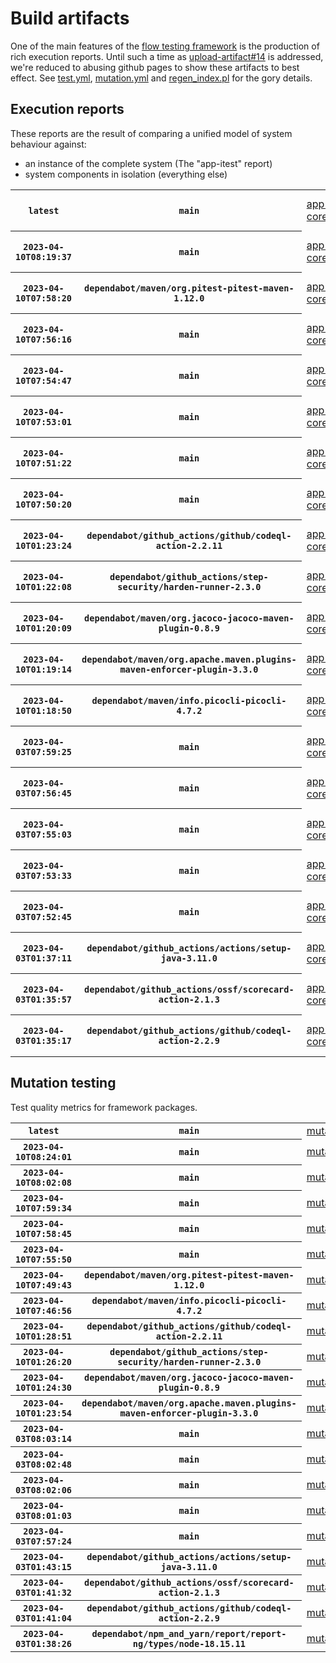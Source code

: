 # Build artifacts

One of the main features of the [flow testing framework](https://github.com/Mastercard/flow) is the production of rich execution reports.
Until such a time as [upload-artifact#14](https://github.com/actions/upload-artifact/issues/14) is addressed, we're reduced to abusing github pages to show these artifacts to best effect.
See [test.yml](https://github.com/Mastercard/flow/blob/main/.github/workflows/test.yml), [mutation.yml](https://github.com/Mastercard/flow/blob/main/.github/workflows/mutation.yml) and [regen_index.pl](https://github.com/Mastercard/flow/blob/pages/regen_index.pl) for the gory details.

## Execution reports

These reports are the result of comparing a unified model of system behaviour against:
 * an instance of the complete system (The "app-itest" report)
 * system components in isolation (everything else)

<!-- start:execution -->
<table>
	<tbody>
		<tr> <th><code>latest</code></th>
			 <th><code>main</code></th>
			<td><a href="execution/latest/flow_execution_reports/example/app-core/target/mctf/latest/index.html">app-core</a></td>
			<td><a href="execution/latest/flow_execution_reports/example/app-histogram/target/mctf/latest/index.html">app-histogram</a></td>
			<td><a href="execution/latest/flow_execution_reports/example/app-itest/target/mctf/latest/index.html">app-itest</a></td>
			<td><a href="execution/latest/flow_execution_reports/example/app-queue/target/mctf/latest/index.html">app-queue</a></td>
			<td><a href="execution/latest/flow_execution_reports/example/app-store/target/mctf/latest/index.html">app-store</a></td>
			<td><a href="execution/latest/flow_execution_reports/example/app-ui/target/mctf/latest/index.html">app-ui</a></td>
			<td><a href="execution/latest/flow_execution_reports/example/app-web-ui/target/mctf/latest/index.html">app-web-ui</a></td>
		</tr>
		<tr> <th><code>2023-04-10T08:19:37</code></th>
			 <th><code>main</code></th>
			<td><a href="execution/1681114777/flow_execution_reports/example/app-core/target/mctf/latest/index.html">app-core</a></td>
			<td><a href="execution/1681114777/flow_execution_reports/example/app-histogram/target/mctf/latest/index.html">app-histogram</a></td>
			<td><a href="execution/1681114777/flow_execution_reports/example/app-itest/target/mctf/latest/index.html">app-itest</a></td>
			<td><a href="execution/1681114777/flow_execution_reports/example/app-queue/target/mctf/latest/index.html">app-queue</a></td>
			<td><a href="execution/1681114777/flow_execution_reports/example/app-store/target/mctf/latest/index.html">app-store</a></td>
			<td><a href="execution/1681114777/flow_execution_reports/example/app-ui/target/mctf/latest/index.html">app-ui</a></td>
			<td><a href="execution/1681114777/flow_execution_reports/example/app-web-ui/target/mctf/latest/index.html">app-web-ui</a></td>
		</tr>
		<tr> <th><code>2023-04-10T07:58:20</code></th>
			 <th><code>dependabot/maven/org.pitest-pitest-maven-1.12.0</code></th>
			<td><a href="execution/1681113500/flow_execution_reports/example/app-core/target/mctf/latest/index.html">app-core</a></td>
			<td><a href="execution/1681113500/flow_execution_reports/example/app-histogram/target/mctf/latest/index.html">app-histogram</a></td>
			<td><a href="execution/1681113500/flow_execution_reports/example/app-itest/target/mctf/latest/index.html">app-itest</a></td>
			<td><a href="execution/1681113500/flow_execution_reports/example/app-queue/target/mctf/latest/index.html">app-queue</a></td>
			<td><a href="execution/1681113500/flow_execution_reports/example/app-store/target/mctf/latest/index.html">app-store</a></td>
			<td><a href="execution/1681113500/flow_execution_reports/example/app-ui/target/mctf/latest/index.html">app-ui</a></td>
			<td><a href="execution/1681113500/flow_execution_reports/example/app-web-ui/target/mctf/latest/index.html">app-web-ui</a></td>
		</tr>
		<tr> <th><code>2023-04-10T07:56:16</code></th>
			 <th><code>main</code></th>
			<td><a href="execution/1681113376/flow_execution_reports/example/app-core/target/mctf/latest/index.html">app-core</a></td>
			<td><a href="execution/1681113376/flow_execution_reports/example/app-histogram/target/mctf/latest/index.html">app-histogram</a></td>
			<td><a href="execution/1681113376/flow_execution_reports/example/app-itest/target/mctf/latest/index.html">app-itest</a></td>
			<td><a href="execution/1681113376/flow_execution_reports/example/app-queue/target/mctf/latest/index.html">app-queue</a></td>
			<td><a href="execution/1681113376/flow_execution_reports/example/app-store/target/mctf/latest/index.html">app-store</a></td>
			<td><a href="execution/1681113376/flow_execution_reports/example/app-ui/target/mctf/latest/index.html">app-ui</a></td>
			<td><a href="execution/1681113376/flow_execution_reports/example/app-web-ui/target/mctf/latest/index.html">app-web-ui</a></td>
		</tr>
		<tr> <th><code>2023-04-10T07:54:47</code></th>
			 <th><code>main</code></th>
			<td><a href="execution/1681113287/flow_execution_reports/example/app-core/target/mctf/latest/index.html">app-core</a></td>
			<td><a href="execution/1681113287/flow_execution_reports/example/app-histogram/target/mctf/latest/index.html">app-histogram</a></td>
			<td><a href="execution/1681113287/flow_execution_reports/example/app-itest/target/mctf/latest/index.html">app-itest</a></td>
			<td><a href="execution/1681113287/flow_execution_reports/example/app-queue/target/mctf/latest/index.html">app-queue</a></td>
			<td><a href="execution/1681113287/flow_execution_reports/example/app-store/target/mctf/latest/index.html">app-store</a></td>
			<td><a href="execution/1681113287/flow_execution_reports/example/app-ui/target/mctf/latest/index.html">app-ui</a></td>
			<td><a href="execution/1681113287/flow_execution_reports/example/app-web-ui/target/mctf/latest/index.html">app-web-ui</a></td>
		</tr>
		<tr> <th><code>2023-04-10T07:53:01</code></th>
			 <th><code>main</code></th>
			<td><a href="execution/1681113181/flow_execution_reports/example/app-core/target/mctf/latest/index.html">app-core</a></td>
			<td><a href="execution/1681113181/flow_execution_reports/example/app-histogram/target/mctf/latest/index.html">app-histogram</a></td>
			<td><a href="execution/1681113181/flow_execution_reports/example/app-itest/target/mctf/latest/index.html">app-itest</a></td>
			<td><a href="execution/1681113181/flow_execution_reports/example/app-queue/target/mctf/latest/index.html">app-queue</a></td>
			<td><a href="execution/1681113181/flow_execution_reports/example/app-store/target/mctf/latest/index.html">app-store</a></td>
			<td><a href="execution/1681113181/flow_execution_reports/example/app-ui/target/mctf/latest/index.html">app-ui</a></td>
			<td><a href="execution/1681113181/flow_execution_reports/example/app-web-ui/target/mctf/latest/index.html">app-web-ui</a></td>
		</tr>
		<tr> <th><code>2023-04-10T07:51:22</code></th>
			 <th><code>main</code></th>
			<td><a href="execution/1681113082/flow_execution_reports/example/app-core/target/mctf/latest/index.html">app-core</a></td>
			<td><a href="execution/1681113082/flow_execution_reports/example/app-histogram/target/mctf/latest/index.html">app-histogram</a></td>
			<td><a href="execution/1681113082/flow_execution_reports/example/app-itest/target/mctf/latest/index.html">app-itest</a></td>
			<td><a href="execution/1681113082/flow_execution_reports/example/app-queue/target/mctf/latest/index.html">app-queue</a></td>
			<td><a href="execution/1681113082/flow_execution_reports/example/app-store/target/mctf/latest/index.html">app-store</a></td>
			<td><a href="execution/1681113082/flow_execution_reports/example/app-ui/target/mctf/latest/index.html">app-ui</a></td>
			<td><a href="execution/1681113082/flow_execution_reports/example/app-web-ui/target/mctf/latest/index.html">app-web-ui</a></td>
		</tr>
		<tr> <th><code>2023-04-10T07:50:20</code></th>
			 <th><code>main</code></th>
			<td><a href="execution/1681113020/flow_execution_reports/example/app-core/target/mctf/latest/index.html">app-core</a></td>
			<td><a href="execution/1681113020/flow_execution_reports/example/app-histogram/target/mctf/latest/index.html">app-histogram</a></td>
			<td><a href="execution/1681113020/flow_execution_reports/example/app-itest/target/mctf/latest/index.html">app-itest</a></td>
			<td><a href="execution/1681113020/flow_execution_reports/example/app-queue/target/mctf/latest/index.html">app-queue</a></td>
			<td><a href="execution/1681113020/flow_execution_reports/example/app-store/target/mctf/latest/index.html">app-store</a></td>
			<td><a href="execution/1681113020/flow_execution_reports/example/app-ui/target/mctf/latest/index.html">app-ui</a></td>
			<td><a href="execution/1681113020/flow_execution_reports/example/app-web-ui/target/mctf/latest/index.html">app-web-ui</a></td>
		</tr>
		<tr> <th><code>2023-04-10T01:23:24</code></th>
			 <th><code>dependabot/github_actions/github/codeql-action-2.2.11</code></th>
			<td><a href="execution/1681089804/flow_execution_reports/example/app-core/target/mctf/latest/index.html">app-core</a></td>
			<td><a href="execution/1681089804/flow_execution_reports/example/app-histogram/target/mctf/latest/index.html">app-histogram</a></td>
			<td><a href="execution/1681089804/flow_execution_reports/example/app-itest/target/mctf/latest/index.html">app-itest</a></td>
			<td><a href="execution/1681089804/flow_execution_reports/example/app-queue/target/mctf/latest/index.html">app-queue</a></td>
			<td><a href="execution/1681089804/flow_execution_reports/example/app-store/target/mctf/latest/index.html">app-store</a></td>
			<td><a href="execution/1681089804/flow_execution_reports/example/app-ui/target/mctf/latest/index.html">app-ui</a></td>
			<td><a href="execution/1681089804/flow_execution_reports/example/app-web-ui/target/mctf/latest/index.html">app-web-ui</a></td>
		</tr>
		<tr> <th><code>2023-04-10T01:22:08</code></th>
			 <th><code>dependabot/github_actions/step-security/harden-runner-2.3.0</code></th>
			<td><a href="execution/1681089728/flow_execution_reports/example/app-core/target/mctf/latest/index.html">app-core</a></td>
			<td><a href="execution/1681089728/flow_execution_reports/example/app-histogram/target/mctf/latest/index.html">app-histogram</a></td>
			<td><a href="execution/1681089728/flow_execution_reports/example/app-itest/target/mctf/latest/index.html">app-itest</a></td>
			<td><a href="execution/1681089728/flow_execution_reports/example/app-queue/target/mctf/latest/index.html">app-queue</a></td>
			<td><a href="execution/1681089728/flow_execution_reports/example/app-store/target/mctf/latest/index.html">app-store</a></td>
			<td><a href="execution/1681089728/flow_execution_reports/example/app-ui/target/mctf/latest/index.html">app-ui</a></td>
			<td><a href="execution/1681089728/flow_execution_reports/example/app-web-ui/target/mctf/latest/index.html">app-web-ui</a></td>
		</tr>
		<tr> <th><code>2023-04-10T01:20:09</code></th>
			 <th><code>dependabot/maven/org.jacoco-jacoco-maven-plugin-0.8.9</code></th>
			<td><a href="execution/1681089609/flow_execution_reports/example/app-core/target/mctf/latest/index.html">app-core</a></td>
			<td><a href="execution/1681089609/flow_execution_reports/example/app-histogram/target/mctf/latest/index.html">app-histogram</a></td>
			<td><a href="execution/1681089609/flow_execution_reports/example/app-itest/target/mctf/latest/index.html">app-itest</a></td>
			<td><a href="execution/1681089609/flow_execution_reports/example/app-queue/target/mctf/latest/index.html">app-queue</a></td>
			<td><a href="execution/1681089609/flow_execution_reports/example/app-store/target/mctf/latest/index.html">app-store</a></td>
			<td><a href="execution/1681089609/flow_execution_reports/example/app-ui/target/mctf/latest/index.html">app-ui</a></td>
			<td><a href="execution/1681089609/flow_execution_reports/example/app-web-ui/target/mctf/latest/index.html">app-web-ui</a></td>
		</tr>
		<tr> <th><code>2023-04-10T01:19:14</code></th>
			 <th><code>dependabot/maven/org.apache.maven.plugins-maven-enforcer-plugin-3.3.0</code></th>
			<td><a href="execution/1681089554/flow_execution_reports/example/app-core/target/mctf/latest/index.html">app-core</a></td>
			<td><a href="execution/1681089554/flow_execution_reports/example/app-histogram/target/mctf/latest/index.html">app-histogram</a></td>
			<td><a href="execution/1681089554/flow_execution_reports/example/app-itest/target/mctf/latest/index.html">app-itest</a></td>
			<td><a href="execution/1681089554/flow_execution_reports/example/app-queue/target/mctf/latest/index.html">app-queue</a></td>
			<td><a href="execution/1681089554/flow_execution_reports/example/app-store/target/mctf/latest/index.html">app-store</a></td>
			<td><a href="execution/1681089554/flow_execution_reports/example/app-ui/target/mctf/latest/index.html">app-ui</a></td>
			<td><a href="execution/1681089554/flow_execution_reports/example/app-web-ui/target/mctf/latest/index.html">app-web-ui</a></td>
		</tr>
		<tr> <th><code>2023-04-10T01:18:50</code></th>
			 <th><code>dependabot/maven/info.picocli-picocli-4.7.2</code></th>
			<td><a href="execution/1681089530/flow_execution_reports/example/app-core/target/mctf/latest/index.html">app-core</a></td>
			<td><a href="execution/1681089530/flow_execution_reports/example/app-histogram/target/mctf/latest/index.html">app-histogram</a></td>
			<td><a href="execution/1681089530/flow_execution_reports/example/app-itest/target/mctf/latest/index.html">app-itest</a></td>
			<td><a href="execution/1681089530/flow_execution_reports/example/app-queue/target/mctf/latest/index.html">app-queue</a></td>
			<td><a href="execution/1681089530/flow_execution_reports/example/app-store/target/mctf/latest/index.html">app-store</a></td>
			<td><a href="execution/1681089530/flow_execution_reports/example/app-ui/target/mctf/latest/index.html">app-ui</a></td>
			<td><a href="execution/1681089530/flow_execution_reports/example/app-web-ui/target/mctf/latest/index.html">app-web-ui</a></td>
		</tr>
		<tr> <th><code>2023-04-03T07:59:25</code></th>
			 <th><code>main</code></th>
			<td><a href="execution/1680508765/flow_execution_reports/example/app-core/target/mctf/latest/index.html">app-core</a></td>
			<td><a href="execution/1680508765/flow_execution_reports/example/app-histogram/target/mctf/latest/index.html">app-histogram</a></td>
			<td><a href="execution/1680508765/flow_execution_reports/example/app-itest/target/mctf/latest/index.html">app-itest</a></td>
			<td><a href="execution/1680508765/flow_execution_reports/example/app-queue/target/mctf/latest/index.html">app-queue</a></td>
			<td><a href="execution/1680508765/flow_execution_reports/example/app-store/target/mctf/latest/index.html">app-store</a></td>
			<td><a href="execution/1680508765/flow_execution_reports/example/app-ui/target/mctf/latest/index.html">app-ui</a></td>
			<td><a href="execution/1680508765/flow_execution_reports/example/app-web-ui/target/mctf/latest/index.html">app-web-ui</a></td>
		</tr>
		<tr> <th><code>2023-04-03T07:56:45</code></th>
			 <th><code>main</code></th>
			<td><a href="execution/1680508605/flow_execution_reports/example/app-core/target/mctf/latest/index.html">app-core</a></td>
			<td><a href="execution/1680508605/flow_execution_reports/example/app-histogram/target/mctf/latest/index.html">app-histogram</a></td>
			<td><a href="execution/1680508605/flow_execution_reports/example/app-itest/target/mctf/latest/index.html">app-itest</a></td>
			<td><a href="execution/1680508605/flow_execution_reports/example/app-queue/target/mctf/latest/index.html">app-queue</a></td>
			<td><a href="execution/1680508605/flow_execution_reports/example/app-store/target/mctf/latest/index.html">app-store</a></td>
			<td><a href="execution/1680508605/flow_execution_reports/example/app-ui/target/mctf/latest/index.html">app-ui</a></td>
			<td><a href="execution/1680508605/flow_execution_reports/example/app-web-ui/target/mctf/latest/index.html">app-web-ui</a></td>
		</tr>
		<tr> <th><code>2023-04-03T07:55:03</code></th>
			 <th><code>main</code></th>
			<td><a href="execution/1680508503/flow_execution_reports/example/app-core/target/mctf/latest/index.html">app-core</a></td>
			<td><a href="execution/1680508503/flow_execution_reports/example/app-histogram/target/mctf/latest/index.html">app-histogram</a></td>
			<td><a href="execution/1680508503/flow_execution_reports/example/app-itest/target/mctf/latest/index.html">app-itest</a></td>
			<td><a href="execution/1680508503/flow_execution_reports/example/app-queue/target/mctf/latest/index.html">app-queue</a></td>
			<td><a href="execution/1680508503/flow_execution_reports/example/app-store/target/mctf/latest/index.html">app-store</a></td>
			<td><a href="execution/1680508503/flow_execution_reports/example/app-ui/target/mctf/latest/index.html">app-ui</a></td>
			<td><a href="execution/1680508503/flow_execution_reports/example/app-web-ui/target/mctf/latest/index.html">app-web-ui</a></td>
		</tr>
		<tr> <th><code>2023-04-03T07:53:33</code></th>
			 <th><code>main</code></th>
			<td><a href="execution/1680508413/flow_execution_reports/example/app-core/target/mctf/latest/index.html">app-core</a></td>
			<td><a href="execution/1680508413/flow_execution_reports/example/app-histogram/target/mctf/latest/index.html">app-histogram</a></td>
			<td><a href="execution/1680508413/flow_execution_reports/example/app-itest/target/mctf/latest/index.html">app-itest</a></td>
			<td><a href="execution/1680508413/flow_execution_reports/example/app-queue/target/mctf/latest/index.html">app-queue</a></td>
			<td><a href="execution/1680508413/flow_execution_reports/example/app-store/target/mctf/latest/index.html">app-store</a></td>
			<td><a href="execution/1680508413/flow_execution_reports/example/app-ui/target/mctf/latest/index.html">app-ui</a></td>
			<td><a href="execution/1680508413/flow_execution_reports/example/app-web-ui/target/mctf/latest/index.html">app-web-ui</a></td>
		</tr>
		<tr> <th><code>2023-04-03T07:52:45</code></th>
			 <th><code>main</code></th>
			<td><a href="execution/1680508365/flow_execution_reports/example/app-core/target/mctf/latest/index.html">app-core</a></td>
			<td><a href="execution/1680508365/flow_execution_reports/example/app-histogram/target/mctf/latest/index.html">app-histogram</a></td>
			<td><a href="execution/1680508365/flow_execution_reports/example/app-itest/target/mctf/latest/index.html">app-itest</a></td>
			<td><a href="execution/1680508365/flow_execution_reports/example/app-queue/target/mctf/latest/index.html">app-queue</a></td>
			<td><a href="execution/1680508365/flow_execution_reports/example/app-store/target/mctf/latest/index.html">app-store</a></td>
			<td><a href="execution/1680508365/flow_execution_reports/example/app-ui/target/mctf/latest/index.html">app-ui</a></td>
			<td><a href="execution/1680508365/flow_execution_reports/example/app-web-ui/target/mctf/latest/index.html">app-web-ui</a></td>
		</tr>
		<tr> <th><code>2023-04-03T01:37:11</code></th>
			 <th><code>dependabot/github_actions/actions/setup-java-3.11.0</code></th>
			<td><a href="execution/1680485831/flow_execution_reports/example/app-core/target/mctf/latest/index.html">app-core</a></td>
			<td><a href="execution/1680485831/flow_execution_reports/example/app-histogram/target/mctf/latest/index.html">app-histogram</a></td>
			<td><a href="execution/1680485831/flow_execution_reports/example/app-itest/target/mctf/latest/index.html">app-itest</a></td>
			<td><a href="execution/1680485831/flow_execution_reports/example/app-queue/target/mctf/latest/index.html">app-queue</a></td>
			<td><a href="execution/1680485831/flow_execution_reports/example/app-store/target/mctf/latest/index.html">app-store</a></td>
			<td><a href="execution/1680485831/flow_execution_reports/example/app-ui/target/mctf/latest/index.html">app-ui</a></td>
			<td><a href="execution/1680485831/flow_execution_reports/example/app-web-ui/target/mctf/latest/index.html">app-web-ui</a></td>
		</tr>
		<tr> <th><code>2023-04-03T01:35:57</code></th>
			 <th><code>dependabot/github_actions/ossf/scorecard-action-2.1.3</code></th>
			<td><a href="execution/1680485757/flow_execution_reports/example/app-core/target/mctf/latest/index.html">app-core</a></td>
			<td><a href="execution/1680485757/flow_execution_reports/example/app-histogram/target/mctf/latest/index.html">app-histogram</a></td>
			<td><a href="execution/1680485757/flow_execution_reports/example/app-itest/target/mctf/latest/index.html">app-itest</a></td>
			<td><a href="execution/1680485757/flow_execution_reports/example/app-queue/target/mctf/latest/index.html">app-queue</a></td>
			<td><a href="execution/1680485757/flow_execution_reports/example/app-store/target/mctf/latest/index.html">app-store</a></td>
			<td><a href="execution/1680485757/flow_execution_reports/example/app-ui/target/mctf/latest/index.html">app-ui</a></td>
			<td><a href="execution/1680485757/flow_execution_reports/example/app-web-ui/target/mctf/latest/index.html">app-web-ui</a></td>
		</tr>
		<tr> <th><code>2023-04-03T01:35:17</code></th>
			 <th><code>dependabot/github_actions/github/codeql-action-2.2.9</code></th>
			<td><a href="execution/1680485717/flow_execution_reports/example/app-core/target/mctf/latest/index.html">app-core</a></td>
			<td><a href="execution/1680485717/flow_execution_reports/example/app-histogram/target/mctf/latest/index.html">app-histogram</a></td>
			<td><a href="execution/1680485717/flow_execution_reports/example/app-itest/target/mctf/latest/index.html">app-itest</a></td>
			<td><a href="execution/1680485717/flow_execution_reports/example/app-queue/target/mctf/latest/index.html">app-queue</a></td>
			<td><a href="execution/1680485717/flow_execution_reports/example/app-store/target/mctf/latest/index.html">app-store</a></td>
			<td><a href="execution/1680485717/flow_execution_reports/example/app-ui/target/mctf/latest/index.html">app-ui</a></td>
			<td><a href="execution/1680485717/flow_execution_reports/example/app-web-ui/target/mctf/latest/index.html">app-web-ui</a></td>
		</tr>
	</tbody>
</table>
<!-- end:execution -->

## Mutation testing

Test quality metrics for framework packages.

<!-- start:mutation -->
<table>
	<tbody>
		<tr> <th><code>latest</code></th>
			 <th><code>main</code></th>
			<td><a href="mutation/latest/mutation_report/index.html">mutation</a></td>
		</tr>
		<tr> <th><code>2023-04-10T08:24:01</code></th>
			 <th><code>main</code></th>
			<td><a href="mutation/1681115041/mutation_report/index.html">mutation</a></td>
		</tr>
		<tr> <th><code>2023-04-10T08:02:08</code></th>
			 <th><code>main</code></th>
			<td><a href="mutation/1681113728/mutation_report/index.html">mutation</a></td>
		</tr>
		<tr> <th><code>2023-04-10T07:59:34</code></th>
			 <th><code>main</code></th>
			<td><a href="mutation/1681113574/mutation_report/index.html">mutation</a></td>
		</tr>
		<tr> <th><code>2023-04-10T07:58:45</code></th>
			 <th><code>main</code></th>
			<td><a href="mutation/1681113525/mutation_report/index.html">mutation</a></td>
		</tr>
		<tr> <th><code>2023-04-10T07:55:50</code></th>
			 <th><code>main</code></th>
			<td><a href="mutation/1681113350/mutation_report/index.html">mutation</a></td>
		</tr>
		<tr> <th><code>2023-04-10T07:49:43</code></th>
			 <th><code>dependabot/maven/org.pitest-pitest-maven-1.12.0</code></th>
			<td><a href="mutation/1681112983/mutation_report/index.html">mutation</a></td>
		</tr>
		<tr> <th><code>2023-04-10T07:46:56</code></th>
			 <th><code>dependabot/maven/info.picocli-picocli-4.7.2</code></th>
			<td><a href="mutation/1681112816/mutation_report/index.html">mutation</a></td>
		</tr>
		<tr> <th><code>2023-04-10T01:28:51</code></th>
			 <th><code>dependabot/github_actions/github/codeql-action-2.2.11</code></th>
			<td><a href="mutation/1681090131/mutation_report/index.html">mutation</a></td>
		</tr>
		<tr> <th><code>2023-04-10T01:26:20</code></th>
			 <th><code>dependabot/github_actions/step-security/harden-runner-2.3.0</code></th>
			<td><a href="mutation/1681089980/mutation_report/index.html">mutation</a></td>
		</tr>
		<tr> <th><code>2023-04-10T01:24:30</code></th>
			 <th><code>dependabot/maven/org.jacoco-jacoco-maven-plugin-0.8.9</code></th>
			<td><a href="mutation/1681089870/mutation_report/index.html">mutation</a></td>
		</tr>
		<tr> <th><code>2023-04-10T01:23:54</code></th>
			 <th><code>dependabot/maven/org.apache.maven.plugins-maven-enforcer-plugin-3.3.0</code></th>
			<td><a href="mutation/1681089834/mutation_report/index.html">mutation</a></td>
		</tr>
		<tr> <th><code>2023-04-03T08:03:14</code></th>
			 <th><code>main</code></th>
			<td><a href="mutation/1680508994/mutation_report/index.html">mutation</a></td>
		</tr>
		<tr> <th><code>2023-04-03T08:02:48</code></th>
			 <th><code>main</code></th>
			<td><a href="mutation/1680508968/mutation_report/index.html">mutation</a></td>
		</tr>
		<tr> <th><code>2023-04-03T08:02:06</code></th>
			 <th><code>main</code></th>
			<td><a href="mutation/1680508926/mutation_report/index.html">mutation</a></td>
		</tr>
		<tr> <th><code>2023-04-03T08:01:03</code></th>
			 <th><code>main</code></th>
			<td><a href="mutation/1680508863/mutation_report/index.html">mutation</a></td>
		</tr>
		<tr> <th><code>2023-04-03T07:57:24</code></th>
			 <th><code>main</code></th>
			<td><a href="mutation/1680508644/mutation_report/index.html">mutation</a></td>
		</tr>
		<tr> <th><code>2023-04-03T01:43:15</code></th>
			 <th><code>dependabot/github_actions/actions/setup-java-3.11.0</code></th>
			<td><a href="mutation/1680486195/mutation_report/index.html">mutation</a></td>
		</tr>
		<tr> <th><code>2023-04-03T01:41:32</code></th>
			 <th><code>dependabot/github_actions/ossf/scorecard-action-2.1.3</code></th>
			<td><a href="mutation/1680486092/mutation_report/index.html">mutation</a></td>
		</tr>
		<tr> <th><code>2023-04-03T01:41:04</code></th>
			 <th><code>dependabot/github_actions/github/codeql-action-2.2.9</code></th>
			<td><a href="mutation/1680486064/mutation_report/index.html">mutation</a></td>
		</tr>
		<tr> <th><code>2023-04-03T01:38:26</code></th>
			 <th><code>dependabot/npm_and_yarn/report/report-ng/types/node-18.15.11</code></th>
			<td><a href="mutation/1680485906/mutation_report/index.html">mutation</a></td>
		</tr>
	</tbody>
</table>
<!-- end:mutation -->
